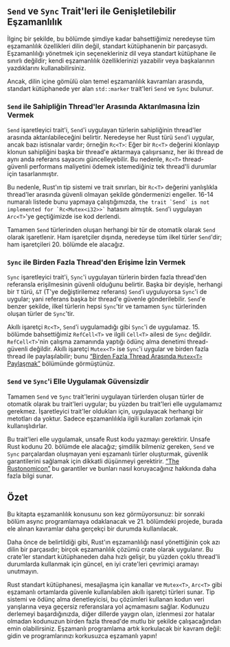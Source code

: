 ## `Send` ve `Sync` Trait'leri ile Genişletilebilir Eşzamanlılık

<!-- Eski bağlantı, silmeyin -->

<a id="extensible-concurrency-with-the-sync-and-send-traits"></a>

İlginç bir şekilde, bu bölümde şimdiye kadar bahsettiğimiz neredeyse tüm eşzamanlılık özellikleri dilin değil, standart kütüphanenin bir parçasıydı. Eşzamanlılığı yönetmek için seçenekleriniz dil veya standart kütüphane ile sınırlı değildir; kendi eşzamanlılık özelliklerinizi yazabilir veya başkalarının yazdıklarını kullanabilirsiniz.

Ancak, dilin içine gömülü olan temel eşzamanlılık kavramları arasında, standart kütüphanede yer alan `std::marker` trait'leri `Send` ve `Sync` bulunur.

### `Send` ile Sahipliğin Thread'ler Arasında Aktarılmasına İzin Vermek

`Send` işaretleyici trait'i, `Send`'i uygulayan türlerin sahipliğinin thread'ler arasında aktarılabileceğini belirtir. Neredeyse her Rust türü `Send`'i uygular, ancak bazı istisnalar vardır; örneğin `Rc<T>`: Eğer bir `Rc<T>` değerini klonlayıp klonun sahipliğini başka bir thread'e aktarmaya çalışırsanız, her iki thread de aynı anda referans sayacını güncelleyebilir. Bu nedenle, `Rc<T>` thread-güvenli performans maliyetini ödemek istemediğiniz tek thread'li durumlar için tasarlanmıştır.

Bu nedenle, Rust'ın tip sistemi ve trait sınırları, bir `Rc<T>` değerini yanlışlıkla thread'ler arasında güvenli olmayan şekilde göndermenizi engeller. 16-14 numaralı listede bunu yapmaya çalıştığımızda, `` the trait `Send` is not implemented for `Rc<Mutex<i32>>` `` hatasını almıştık. `Send`'i uygulayan `Arc<T>`'ye geçtiğimizde ise kod derlendi.

Tamamen `Send` türlerinden oluşan herhangi bir tür de otomatik olarak `Send` olarak işaretlenir. Ham işaretçiler dışında, neredeyse tüm ilkel türler `Send`'dir; ham işaretçileri 20. bölümde ele alacağız.

### `Sync` ile Birden Fazla Thread'den Erişime İzin Vermek

`Sync` işaretleyici trait'i, `Sync`'i uygulayan türlerin birden fazla thread'den referansla erişilmesinin güvenli olduğunu belirtir. Başka bir deyişle, herhangi bir `T` türü, `&T` (T'ye değiştirilemez referans) `Send`'i uyguluyorsa `Sync`'i de uygular; yani referans başka bir thread'e güvenle gönderilebilir. `Send`'e benzer şekilde, ilkel türlerin hepsi `Sync`'tir ve tamamen `Sync` türlerinden oluşan türler de `Sync`'tir.

Akıllı işaretçi `Rc<T>`, `Send`'i uygulamadığı gibi `Sync`'i de uygulamaz. 15. bölümde bahsettiğimiz `RefCell<T>` ve ilgili `Cell<T>` ailesi de `Sync` değildir. `RefCell<T>`'nin çalışma zamanında yaptığı ödünç alma denetimi thread-güvenli değildir. Akıllı işaretçi `Mutex<T>` ise `Sync`'i uygular ve birden fazla thread ile paylaşılabilir; bunu [“Birden Fazla Thread Arasında `Mutex<T>` Paylaşmak”][sharing-a-mutext-between-multiple-threads] bölümünde görmüştünüz.

### `Send` ve `Sync`'i Elle Uygulamak Güvensizdir

Tamamen `Send` ve `Sync` trait'lerini uygulayan türlerden oluşan türler de otomatik olarak bu trait'leri uygular; bu yüzden bu trait'leri elle uygulamamız gerekmez. İşaretleyici trait'ler oldukları için, uygulayacak herhangi bir metotları da yoktur. Sadece eşzamanlılıkla ilgili kuralları zorlamak için kullanışlıdırlar.

Bu trait'leri elle uygulamak, unsafe Rust kodu yazmayı gerektirir. Unsafe Rust kodunu 20. bölümde ele alacağız; şimdilik bilmeniz gereken, `Send` ve `Sync` parçalardan oluşmayan yeni eşzamanlı türler oluşturmak, güvenlik garantilerini sağlamak için dikkatli düşünmeyi gerektirir. [“The Rustonomicon”][nomicon] bu garantiler ve bunları nasıl koruyacağınız hakkında daha fazla bilgi sunar.

## Özet

Bu kitapta eşzamanlılık konusunu son kez görmüyorsunuz: bir sonraki bölüm async programlamaya odaklanacak ve 21. bölümdeki projede, burada ele alınan kavramlar daha gerçekçi bir durumda kullanılacak.

Daha önce de belirtildiği gibi, Rust'ın eşzamanlılığı nasıl yönettiğinin çok azı dilin bir parçasıdır; birçok eşzamanlılık çözümü crate olarak uygulanır. Bu crate'ler standart kütüphaneden daha hızlı gelişir, bu yüzden çoklu thread'li durumlarda kullanmak için güncel, en iyi crate'leri çevrimiçi aramayı unutmayın.

Rust standart kütüphanesi, mesajlaşma için kanallar ve `Mutex<T>`, `Arc<T>` gibi eşzamanlı ortamlarda güvenle kullanılabilen akıllı işaretçi türleri sunar. Tip sistemi ve ödünç alma denetleyicisi, bu çözümleri kullanan kodun veri yarışlarına veya geçersiz referanslara yol açmamasını sağlar. Kodunuzu derlemeyi başardığınızda, diğer dillerde yaygın olan, izlenmesi zor hatalar olmadan kodunuzun birden fazla thread'de mutlu bir şekilde çalışacağından emin olabilirsiniz. Eşzamanlı programlama artık korkulacak bir kavram değil: gidin ve programlarınızı korkusuzca eşzamanlı yapın!

[sharing-a-mutext-between-multiple-threads]: ch16-03-shared-state.md#birden-fazla-thread-arasında-mutext-paylaşmak
[nomicon]: ../nomicon/index.html
